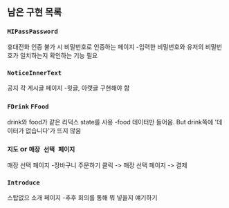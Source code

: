 ## 남은 구현 목록

### `MIPassPassword`

휴대전화 인증 불가 시 비밀번호로 인증하는 페이지
-입력한 비밀번호와 유저의 비밀번호가 일치하는지 확인하는 기능 필요

### `NoticeInnerText`

공지 각 게시글 페이지
-윗글, 아랫글 구현해야 함

### `FDrink` `FFood`

drink와 food가 같은 리덕스 state를 사용 
-food 데이터만 들어옴. But drink쪽에 '데이터가 없습니다'가 뜨지 않음

### `지도` or `매장 선택 페이지`
매장 선택 페이지
-장바구니 주문하기 클릭 -> 매장 선택 페이지 -> 결제


### `Introduce`
스탑없으 소개 페이지
-추후 회의를 통해 뭐 넣을지 얘기하기
